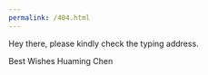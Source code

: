 ```yaml
---
permalink: /404.html
---
```

Hey there, please kindly check the typing address.

Best Wishes
Huaming Chen
